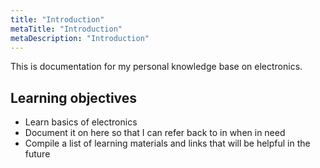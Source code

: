 ```yaml
---
title: "Introduction"
metaTitle: "Introduction"
metaDescription: "Introduction"
---
```


This is documentation for my personal knowledge base on electronics.

## Learning objectives
- Learn basics of electronics
- Document it on here so that I can refer back to in when in need
- Compile a list of learning materials and links that will be helpful in the future
